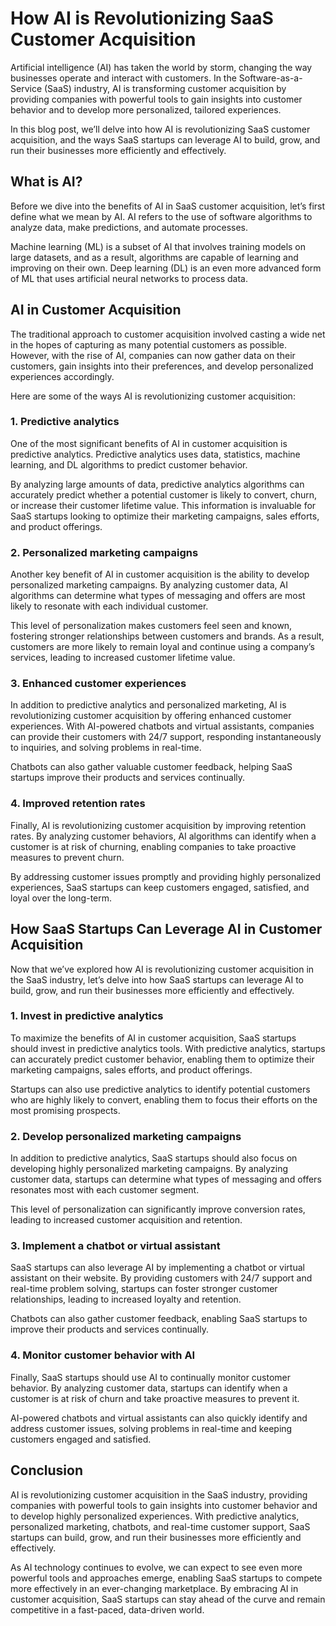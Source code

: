 # How AI is Revolutionizing SaaS Customer Acquisition

Artificial intelligence (AI) has taken the world by storm, changing the way businesses operate and interact with customers. In the Software-as-a-Service (SaaS) industry, AI is transforming customer acquisition by providing companies with powerful tools to gain insights into customer behavior and to develop more personalized, tailored experiences.

In this blog post, we’ll delve into how AI is revolutionizing SaaS customer acquisition, and the ways SaaS startups can leverage AI to build, grow, and run their businesses more efficiently and effectively.

## What is AI?

Before we dive into the benefits of AI in SaaS customer acquisition, let’s first define what we mean by AI. AI refers to the use of software algorithms to analyze data, make predictions, and automate processes.

Machine learning (ML) is a subset of AI that involves training models on large datasets, and as a result, algorithms are capable of learning and improving on their own. Deep learning (DL) is an even more advanced form of ML that uses artificial neural networks to process data.

## AI in Customer Acquisition

The traditional approach to customer acquisition involved casting a wide net in the hopes of capturing as many potential customers as possible. However, with the rise of AI, companies can now gather data on their customers, gain insights into their preferences, and develop personalized experiences accordingly.

Here are some of the ways AI is revolutionizing customer acquisition:

### 1. Predictive analytics

One of the most significant benefits of AI in customer acquisition is predictive analytics. Predictive analytics uses data, statistics, machine learning, and DL algorithms to predict customer behavior.

By analyzing large amounts of data, predictive analytics algorithms can accurately predict whether a potential customer is likely to convert, churn, or increase their customer lifetime value. This information is invaluable for SaaS startups looking to optimize their marketing campaigns, sales efforts, and product offerings.

### 2. Personalized marketing campaigns

Another key benefit of AI in customer acquisition is the ability to develop personalized marketing campaigns. By analyzing customer data, AI algorithms can determine what types of messaging and offers are most likely to resonate with each individual customer.

This level of personalization makes customers feel seen and known, fostering stronger relationships between customers and brands. As a result, customers are more likely to remain loyal and continue using a company’s services, leading to increased customer lifetime value.

### 3. Enhanced customer experiences

In addition to predictive analytics and personalized marketing, AI is revolutionizing customer acquisition by offering enhanced customer experiences. With AI-powered chatbots and virtual assistants, companies can provide their customers with 24/7 support, responding instantaneously to inquiries, and solving problems in real-time.

Chatbots can also gather valuable customer feedback, helping SaaS startups improve their products and services continually.

### 4. Improved retention rates

Finally, AI is revolutionizing customer acquisition by improving retention rates. By analyzing customer behaviors, AI algorithms can identify when a customer is at risk of churning, enabling companies to take proactive measures to prevent churn.

By addressing customer issues promptly and providing highly personalized experiences, SaaS startups can keep customers engaged, satisfied, and loyal over the long-term.

## How SaaS Startups Can Leverage AI in Customer Acquisition

Now that we’ve explored how AI is revolutionizing customer acquisition in the SaaS industry, let’s delve into how SaaS startups can leverage AI to build, grow, and run their businesses more efficiently and effectively.

### 1. Invest in predictive analytics

To maximize the benefits of AI in customer acquisition, SaaS startups should invest in predictive analytics tools. With predictive analytics, startups can accurately predict customer behavior, enabling them to optimize their marketing campaigns, sales efforts, and product offerings.

Startups can also use predictive analytics to identify potential customers who are highly likely to convert, enabling them to focus their efforts on the most promising prospects.

### 2. Develop personalized marketing campaigns

In addition to predictive analytics, SaaS startups should also focus on developing highly personalized marketing campaigns. By analyzing customer data, startups can determine what types of messaging and offers resonates most with each customer segment.

This level of personalization can significantly improve conversion rates, leading to increased customer acquisition and retention.

### 3. Implement a chatbot or virtual assistant

SaaS startups can also leverage AI by implementing a chatbot or virtual assistant on their website. By providing customers with 24/7 support and real-time problem solving, startups can foster stronger customer relationships, leading to increased loyalty and retention.

Chatbots can also gather customer feedback, enabling SaaS startups to improve their products and services continually.

### 4. Monitor customer behavior with AI

Finally, SaaS startups should use AI to continually monitor customer behavior. By analyzing customer data, startups can identify when a customer is at risk of churn and take proactive measures to prevent it.

AI-powered chatbots and virtual assistants can also quickly identify and address customer issues, solving problems in real-time and keeping customers engaged and satisfied.

## Conclusion

AI is revolutionizing customer acquisition in the SaaS industry, providing companies with powerful tools to gain insights into customer behavior and to develop highly personalized experiences. With predictive analytics, personalized marketing, chatbots, and real-time customer support, SaaS startups can build, grow, and run their businesses more efficiently and effectively.

As AI technology continues to evolve, we can expect to see even more powerful tools and approaches emerge, enabling SaaS startups to compete more effectively in an ever-changing marketplace. By embracing AI in customer acquisition, SaaS startups can stay ahead of the curve and remain competitive in a fast-paced, data-driven world.